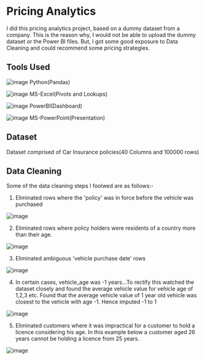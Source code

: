 # Pricing Analytics

I did this pricing analytics project, based on a dummy dataset from a company. This is the reason why, I would not be able to upload the dummy dataset or the Power BI files. But, I got some good exposure to Data Cleaning and could recommend some pricing strategies.

## Tools Used
![image](https://github.com/piperalpha7/Pricing_Analytics/assets/94968239/b0cb2304-de5a-461d-9aaf-3e1c17258e3a)
 Python(Pandas)

![image](https://github.com/piperalpha7/Pricing_Analytics/assets/94968239/ca40bea1-f8dc-424c-a1f3-2475473cec84)
 MS-Excel(Pivots and Lookups)

![image](https://github.com/piperalpha7/Pricing_Analytics/assets/94968239/a0e02c3f-dfa9-4cf4-a2dd-b525d0281100)
 PowerBI(Dashboard)

![image](https://github.com/piperalpha7/Pricing_Analytics/assets/94968239/a9619a95-3b48-4323-8a38-9774c85b3e67)
MS-PowerPoint(Presentation)



## Dataset

Dataset comprised of Car Insurance policies(40 Columns and 100000 rows)


## Data Cleaning

Some of the data cleaning steps I foolwed are as follows:-

1. Eliminated rows where the 'policy' was in force before the vehicle was purchased

![image](https://github.com/piperalpha7/Pricing_Analytics/assets/94968239/6cc324dc-6aa3-46bf-8f53-a016afc93445)

2. Eliminated rows where policy holders were residents of a country more than their age.

![image](https://github.com/piperalpha7/Pricing_Analytics/assets/94968239/06c85a55-0604-401c-bec8-b609ac428abf)

3. Eliminated ambiguous 'vehicle purchase date' rows

![image](https://github.com/piperalpha7/Pricing_Analytics/assets/94968239/312abf7e-2440-4e1e-9e62-21bf3be81068)


4. In certain cases, vehicle_age was -1 years...To rectify this watched the dataset closely and found the average vehicle value for vehicle age of 1,2,3 etc. Found that the average vehicle value of 1 year old vehicle was closest to the vehicle with age -1. Hence imputed -1 to 1

![image](https://github.com/piperalpha7/Pricing_Analytics/assets/94968239/c792fd10-c18b-451e-b544-97f0c048b0f1)

5. Eliminated customers where it was impractical for a customer to hold a licence considering his age. In this example below a customer aged 26 years cannot be holding a licence from 25 years.

![image](https://github.com/piperalpha7/Pricing_Analytics/assets/94968239/46a28d99-dbb0-4cd7-96c1-e8cdc474a9f5)



   


